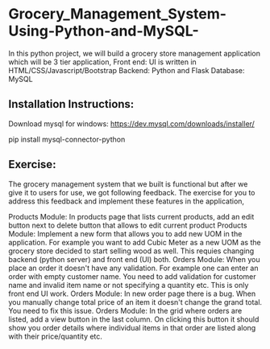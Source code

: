 # Grocery_Management_System-Using-Python-and-MySQL-
In this python project, we will build a grocery store management application which will be 3 tier application,  Front end: UI is written in HTML/CSS/Javascript/Bootstrap Backend: Python and Flask Database: MySQL



Installation Instructions:
---------------------------
Download mysql for windows: https://dev.mysql.com/downloads/installer/

pip install mysql-connector-python

Exercise:
----------
The grocery management system that we built is functional but after we give it to users for use, we got following feedback. The exercise for you to address this feedback and implement these features in the application,

Products Module: In products page that lists current products, add an edit button next to delete button that allows to edit current product
Products Module: Implement a new form that allows you to add new UOM in the application. For example you want to add Cubic Meter as a new UOM as the grocery store decided to start selling wood as well. This requies changing backend (python server) and front end (UI) both.
Orders Module: When you place an order it doesn't have any validation. For example one can enter an order with empty customer name. You need to add validation for customer name and invalid item name or not specifying a quantity etc. This is only front end UI work.
Orders Module: In new order page there is a bug. When you manually change total price of an item it doesn't change the grand total. You need to fix this issue.
Orders Module: In the grid where orders are listed, add a view button in the last column. On clicking this button it should show you order details where individual items in that order are listed along with their price/quantity etc.
